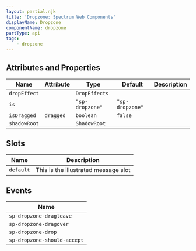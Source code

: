 ```yaml
---
layout: partial.njk
title: 'Dropzone: Spectrum Web Components'
displayName: Dropzone
componentName: dropzone
partType: api
tags:
    - dropzone
---
```


<h2>Attributes and Properties</h2>
<div class="table-container">
<table class="spectrum-Table">
<thead class="spectrum-Table-head">
<tr>

<th class="spectrum-Table-headCell">
Name
</th>

<th class="spectrum-Table-headCell">
Attribute
</th>

<th class="spectrum-Table-headCell">
Type
</th>

<th class="spectrum-Table-headCell">
Default
</th>

<th class="spectrum-Table-headCell">
Description
</th>

</tr>
</thead>
<tbody class="spectrum-Table-body">

<tr class="spectrum-Table-row">

<td class="spectrum-Table-cell">
<code>dropEffect</code>
</td>

<td class="spectrum-Table-cell">
<code></code>
</td>

<td class="spectrum-Table-cell">
<code>DropEffects</code>
</td>

<td class="spectrum-Table-cell">
<code></code>
</td>

<td class="spectrum-Table-cell">

</td>

</tr>

<tr class="spectrum-Table-row">

<td class="spectrum-Table-cell">
<code>is</code>
</td>

<td class="spectrum-Table-cell">
<code></code>
</td>

<td class="spectrum-Table-cell">
<code>"sp-dropzone"</code>
</td>

<td class="spectrum-Table-cell">
<code>"sp-dropzone"</code>
</td>

<td class="spectrum-Table-cell">

</td>

</tr>

<tr class="spectrum-Table-row">

<td class="spectrum-Table-cell">
<code>isDragged</code>
</td>

<td class="spectrum-Table-cell">
<code>dragged</code>
</td>

<td class="spectrum-Table-cell">
<code>boolean</code>
</td>

<td class="spectrum-Table-cell">
<code>false</code>
</td>

<td class="spectrum-Table-cell">

</td>

</tr>

<tr class="spectrum-Table-row">

<td class="spectrum-Table-cell">
<code>shadowRoot</code>
</td>

<td class="spectrum-Table-cell">
<code></code>
</td>

<td class="spectrum-Table-cell">
<code>ShadowRoot</code>
</td>

<td class="spectrum-Table-cell">
<code></code>
</td>

<td class="spectrum-Table-cell">

</td>

</tr>

</tbody>
</table>
</div>
    

<h2>Slots</h2>
<div class="table-container">
<table class="spectrum-Table">
<thead class="spectrum-Table-head">
<tr>

<th class="spectrum-Table-headCell">
Name
</th>

<th class="spectrum-Table-headCell">
Description
</th>

</tr>
</thead>
<tbody class="spectrum-Table-body">

<tr class="spectrum-Table-row">

<td class="spectrum-Table-cell">
<code>default</code>
</td>

<td class="spectrum-Table-cell">
This is the illustrated message slot
</td>

</tr>

</tbody>
</table>
</div>
    

<h2>Events</h2>
<div class="table-container">
<table class="spectrum-Table">
<thead class="spectrum-Table-head">
<tr>

<th class="spectrum-Table-headCell">
Name
</th>

</tr>
</thead>
<tbody class="spectrum-Table-body">

<tr class="spectrum-Table-row">

<td class="spectrum-Table-cell">
<code>sp-dropzone-dragleave</code>
</td>

</tr>

<tr class="spectrum-Table-row">

<td class="spectrum-Table-cell">
<code>sp-dropzone-dragover</code>
</td>

</tr>

<tr class="spectrum-Table-row">

<td class="spectrum-Table-cell">
<code>sp-dropzone-drop</code>
</td>

</tr>

<tr class="spectrum-Table-row">

<td class="spectrum-Table-cell">
<code>sp-dropzone-should-accept</code>
</td>

</tr>

</tbody>
</table>
</div>
    
